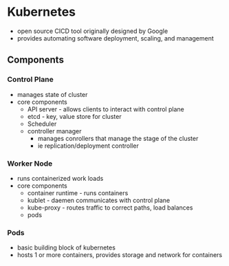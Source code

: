 # Kubernetes

- open source CICD tool originally designed by Google
- provides automating software deployment, scaling, and management

## Components

### Control Plane

- manages state of cluster
- core components
  - API server - allows clients to interact with control plane
  - etcd - key, value store for cluster
  - Scheduler
  - controller manager
    - manages conrollers that manage the stage of the cluster
    - ie replication/deployment controller

### Worker Node

- runs containerized work loads
- core components
  - container runtime - runs containers
  - kublet - daemen communicates with control plane
  - kube-proxy - routes traffic to correct paths, load balances
  - pods

### Pods

- basic building block of kubernetes
- hosts 1 or more containers, provides storage and network for containers
